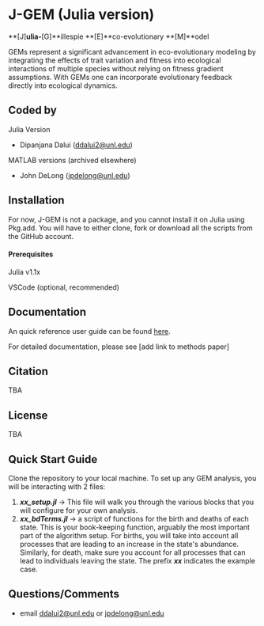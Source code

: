 # J-GEM (Julia version)
**[J]**ulia-**[G]**illespie **[E]**co-evolutionary **[M]**odel

GEMs represent a significant advancement in eco-evolutionary modeling by integrating the effects of trait variation and fitness into ecological interactions of multiple species without relying on fitness gradient assumptions. With GEMs one can incorporate evolutionary feedback directly into ecological dynamics.

## Coded by
Julia Version
- Dipanjana Dalui (ddalui2@unl.edu)
  
MATLAB versions (archived elsewhere)
- John DeLong (jpdelong@unl.edu)

## Installation
For now, J-GEM is not a package, and you cannot install it on Julia using Pkg.add.
You will have to either clone, fork or download all the scripts from the GitHub account. 

#### Prerequisites
Julia v1.1x 

VSCode (optional, recommended)

## Documentation
An quick reference user guide can be found [here](). 

For detailed documentation, please see [add link to methods paper]

## Citation
TBA

## License
TBA

## Quick Start Guide
Clone the repository to your local machine.
To set up any GEM analysis, you will be interacting with 2 files:
1. **_xx_setup.jl_** ->  This file will walk you through the various blocks that you will configure for your own analysis.  
2. **_xx_bdTerms.jl_** -> a script of functions for the birth and deaths of each state. This is your book-keeping function, arguably the most important part of the algorithm setup. For births, you will take into account all processes that are leading to an increase in the state's abundance. Similarly, for death, make sure you account for all processes that can lead to individuals leaving the state. 
The prefix **_xx_** indicates the example case. 

## Questions/Comments
- email ddalui2@unl.edu or jpdelong@unl.edu
